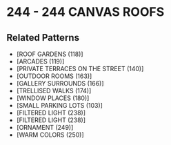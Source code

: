 # 244 - 244 CANVAS ROOFS

## Related Patterns

- [ROOF GARDENS (118)]
- [ARCADES (119)]
- [PRIVATE TERRACES ON THE STREET (140)]
- [OUTDOOR ROOMS (163)]
- [GALLERY SURROUNDS (166)]
- [TRELLISED WALKS (174)]
- [WINDOW PLACES (180)]
- [SMALL PARKING LOTS (103)]
- [FILTERED LIGHT (238)]
- [FILTERED LIGHT (238)]
- [ORNAMENT (249)]
- [WARM COLORS (250)]

